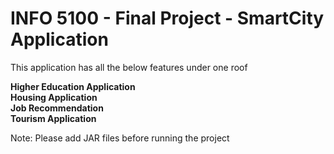 <h1 align="left">INFO 5100 - Final Project - SmartCity Application</h1>


This application has all the below features under one roof <br>

**Higher Education Application <br>**
**Housing Application <br>**
**Job Recommendation<br>**
**Tourism Application <br>**

Note: Please add JAR files before running the project
